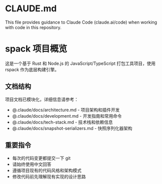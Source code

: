 # CLAUDE.md

This file provides guidance to Claude Code (claude.ai/code) when working with code in this repository.

# spack 项目概览

这是一个基于 Rust 和 Node.js 的 JavaScript/TypeScript 打包工具项目，使用 rspack 作为底层构建引擎。

## 文档结构

项目文档已模块化，详细信息请参考：

- @.claude/docs/architecture.md - 项目架构和插件开发
- @.claude/docs/development.md - 开发指南和常用命令
- @.claude/docs/tech-stack.md - 技术栈和依赖信息
- @.claude/docs/snapshot-serializers.md - 快照序列化器架构

## 重要指令

- 每次的代码变更都提交一下 git
- 请始终使用中文回答
- 遵循项目现有的代码风格和架构模式
- 修改代码前先理解现有实现的设计思路
